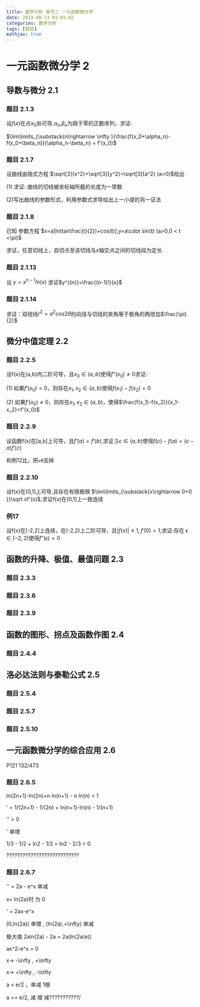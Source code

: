 ```yaml
---
title: 数学分析 章节二 一元函数微分学
date: 2019-08-23 01:01:02
categories: 数学分析
tags: [题目]
mathjax: true
---
```


# 一元函数微分学 2

## 导数与微分 2.1

### 题目 2.1.3

设$f(x)$在点$x_0$处可导,$\alpha_n$,$\beta_n$为趋于零的正数序列，求证:

$\lim\limits_{\substack{n\rightarrow \infty }}\frac{f(x_0+\alpha_n)-f(x_0+\beta_n)}{\alpha_n-\beta_n} = f'(x_0)$

<!-- more -->

### 题目 2.1.7

设曲线由隐式方程 $\sqrt[3]{x^2}+\sqrt[3]{y^2}=\sqrt[3]{a^2} (a>0)$给出

(1) 求证: 曲线的切线被坐标轴所截的长度为一常数

(2)写出曲线的参数形式，利用参数式求导给出上一小提的另一证法

### 题目 2.1.8

已知 参数方程 $x=a[ln(tan\frac{t}{2})+cos(t)],y=a\cdot sin(t) (a>0,0 < t <\pi)$

求证，任意切线上，自切点至该切线与x轴交点之间的切线段为定长

### 题目 2.1.13

设 $y=x^{n-1}ln(x)$ 求证$y^{(n)}=\frac{(n-1)!}{x}$

### 题目 2.1.14

求证：双纽线$r^2=a^2 cos 2\theta$的向径与切线的夹角等于极角的两倍加$\frac{\pi}{2}$

## 微分中值定理 2.2

### 题目 2.2.5

设f(x)在(a,b)内二阶可导，且$x_0 \in (a,b)$使得$f''(x_0)\neq 0$求证:

(1) 如果$f'(x_0)=0$，则存在$x_1,x_2\in(a,b)$使得$f(x_1)-f(x_2)=0$

(2) 如果$f'(x_0)\neq0$，则存在$x_1,x_2\in(a,b)$，使得$\frac{f(x_1)-f(x_2)}{x_1-x_2}=f'(x_0)$

### 题目 2.2.9

设函数f(x)在[a,b]上可导，且$f'(a)=f'(b)$,求证$\exists c\in(a,b)$使得$f(c)-f(a)=(c-a)f'(c)$

和例12比，把`=0`去掉

### 题目 2.2.10

设f(x)在(0,1]上可导,且存在有限极限 $\lim\limits_{\substack{x\rightarrow 0+0 }}\sqrt xf'(x)$,求证f(x)在(0,1]上一致连续

### 例17

设f(x)在[-2,2]上连续，在(-2,2)上二阶可导，且$|f(x)|\leq 1,f'(0) > 1$,求证:存在 $\epsilon \in (-2,2)$使得$f''(\epsilon) = 0$

## 函数的升降、极值、最值问题 2.3

### 题目 2.3.3

### 题目 2.3.6

### 题目 2.3.9

## 函数的图形、拐点及函数作图 2.4

### 题目 2.4.4

## 洛必达法则与泰勒公式 2.5

### 题目 2.5.4

### 题目 2.5.7

### 题目 2.5.10

## 一元函数微分学的综合应用 2.6

P121 132/473

### 题目 2.6.5

ln(2n+1)-ln(2n)+n ln(n+1) - n ln(n) > 1

' = 1/(2n+1) - 1/(2n) + ln(n+1)-ln(n) - 1/(n+1)

'' > 0

' 单增

1/3 - 1/2 + ln2 - 1/2 = ln2 - 2/3 < 0

???????????????????????????

### 题目 2.6.7

'' = 2a - e^x 单减

x= ln(2a)时 为 0

' = 2ax-e^x

(0,ln(2a)) 单增 , (ln(2a),+\infty) 单减

极大值 2aln(2a) - 2a = 2a(ln(2a/e))

ax^2-e^x = 0

x-> -\infty , +\infty

x-> +\infty , -\infty

a < e/2 ，单减 1根

a >= e/2, 减 增 减???????????/

